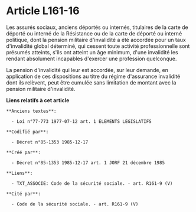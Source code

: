 # Article L161-16

Les assurés sociaux, anciens déportés ou internés, titulaires de la carte de déporté ou interné de la Résistance ou de la
carte de déporté ou interné politique, dont la pension militaire d'invalidité a été accordée pour un taux d'invalidité global
déterminé, qui cessent toute activité professionnelle sont présumés atteints, s'ils ont atteint un âge minimum, d'une
invalidité les rendant absolument incapables d'exercer une profession quelconque. 

La pension d'invalidité qui leur est accordée, sur leur demande, en application de ces dispositions au titre du régime
d'assurance invalidité dont ils relèvent, peut être cumulée sans limitation de montant avec la pension militaire
d'invalidité.

**Liens relatifs à cet article**

	**Anciens textes**:

	  - Loi n°77-773 1977-07-12 art. 1 ELEMENTS LEGISLATIFS

	**Codifié par**:

	  - Décret n°85-1353 1985-12-17

	**Créé par**:

	  - Décret n°85-1353 1985-12-17 art. 1 JORF 21 décembre 1985

	**Liens**:

	  - TXT_ASSOCIE: Code de la sécurité sociale. - art. R161-9 (V)

	**Cité par**:

	  - Code de la sécurité sociale. - art. R161-9 (V)
